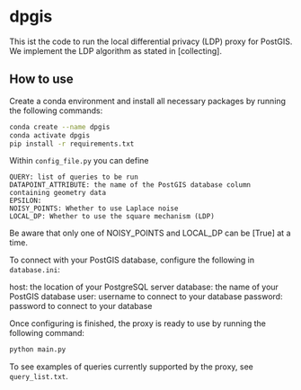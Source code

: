 # dpgis

This ist the code to run the local differential privacy (LDP) proxy for PostGIS. We implement the LDP algorithm as stated in [collecting].

## How to use

Create a conda environment and install all necessary packages by running the following commands:

``` bash
conda create --name dpgis
conda activate dpgis
pip install -r requirements.txt
```

Within `config_file.py` you can define

```
QUERY: list of queries to be run
DATAPOINT_ATTRIBUTE: the name of the PostGIS database column containing geometry data
EPSILON: 
NOISY_POINTS: Whether to use Laplace noise
LOCAL_DP: Whether to use the square mechanism (LDP)
```

Be aware that only one of NOISY_POINTS and LOCAL_DP can be [True] at a time.

To connect with your PostGIS database, configure the following in `database.ini`:

host: the location of your PostgreSQL server
database: the name of your PostGIS database
user: username to connect to your database
password: password to connect to your database

Once configuring is finished, the proxy is ready to use by running the following command:

``` bash
python main.py
```

To see examples of queries currently supported by the proxy, see `query_list.txt`.